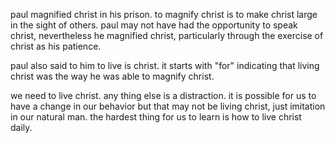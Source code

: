 paul magnified christ in his prison. to magnify christ is to make christ
large in the sight of others. paul may not have had the opportunity to speak christ,
nevertheless he magnified christ, particularly through the exercise of christ
as his patience.

paul also said to him to live is christ. it starts with "for" indicating that
living christ was the way he was able to magnify christ.

we need to live christ. any thing else is a distraction. it is possible for us to have a change in our behavior but that may not be living christ, just imitation in our natural man. the hardest thing for us to learn is how to live christ daily.
